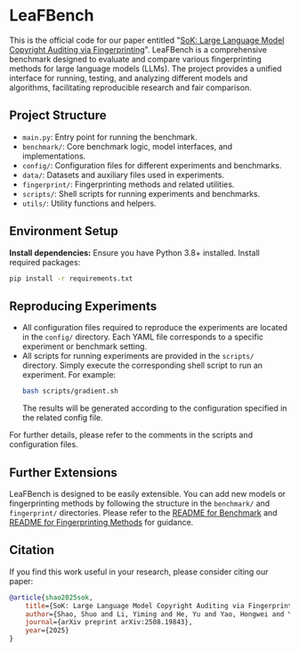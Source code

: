# LeaFBench

This is the official code for our paper entitled "[SoK: Large Language Model Copyright Auditing via Fingerprinting](http://arxiv.org/abs/2508.19843)". LeaFBench is a comprehensive benchmark designed to evaluate and compare various fingerprinting methods for large language models (LLMs). The project provides a unified interface for running, testing, and analyzing different models and algorithms, facilitating reproducible research and fair comparison.

## Project Structure

- `main.py`: Entry point for running the benchmark.
- `benchmark/`: Core benchmark logic, model interfaces, and implementations.
- `config/`: Configuration files for different experiments and benchmarks.
- `data/`: Datasets and auxiliary files used in experiments.
- `fingerprint/`: Fingerprinting methods and related utilities.
- `scripts/`: Shell scripts for running experiments and benchmarks.
- `utils/`: Utility functions and helpers.

## Environment Setup

**Install dependencies:**
Ensure you have Python 3.8+ installed. Install required packages:
```bash
pip install -r requirements.txt
```

## Reproducing Experiments

- All configuration files required to reproduce the experiments are located in the `config/` directory. Each YAML file corresponds to a specific experiment or benchmark setting.
- All scripts for running experiments are provided in the `scripts/` directory. Simply execute the corresponding shell script to run an experiment. For example:
  ```bash
  bash scripts/gradient.sh
  ```
  The results will be generated according to the configuration specified in the related config file.

For further details, please refer to the comments in the scripts and configuration files.

## Further Extensions

LeaFBench is designed to be easily extensible. You can add new models or fingerprinting methods by following the structure in the `benchmark/` and `fingerprint/` directories. Please refer to the [README for Benchmark](benchmark/README.md) and [README for Fingerprinting Methods](fingerprint/README.md) for guidance.

## Citation
If you find this work useful in your research, please consider citing our paper:

```bibtex
@article{shao2025sok,
    title={SoK: Large Language Model Copyright Auditing via Fingerprinting},
    author={Shao, Shuo and Li, Yiming and He, Yu and Yao, Hongwei and Yang, Wenyuan and Tao, Dacheng and Qin, Zhan},
    journal={arXiv preprint arXiv:2508.19843},
    year={2025}
}
```